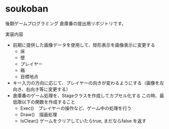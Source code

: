 # soukoban
後期ゲームプログラミング 倉庫番の提出用リポジトリです。

実装内容
 - 前期に提供した画像データを使用して、矩形表示を画像表示に変更する
   - 床
   - 壁
   - プレイヤー
   - 箱
   - 目標地点
 - キー入力の方向に応じて、プレイヤーの向きが変わるようにする（画像を左向き、右向き等に変更する）
 - 倉庫番のゲーム処理を、Stageクラスを作成してカプセル化する
この時、最低限以下の関数を作成すること
   - Exec()　プレイヤーの操作など、ゲーム中の処理を行う
   - Draw()　描画処理
   - IsClear() ゲームをクリアしていたらtrue, まだならfalse を返す
